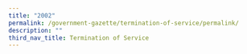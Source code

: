 ```yaml
---
title: "2002"
permalink: /government-gazette/termination-of-service/permalink/
description: ""
third_nav_title: Termination of Service
---
```

